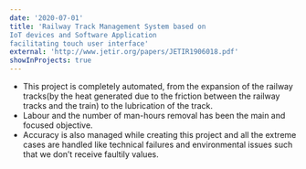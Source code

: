 ```yaml
---
date: '2020-07-01'
title: 'Railway Track Management System based on
IoT devices and Software Application
facilitating touch user interface'
external: 'http://www.jetir.org/papers/JETIR1906018.pdf'
showInProjects: true
---
```


- This project is completely automated, from the expansion of the railway tracks(by the heat generated due to the friction between the railway tracks and the train) to the lubrication of the track.
- Labour and the number of man-hours removal has been the main and focused objective.
- Accuracy is also managed while creating this project and all the extreme cases are handled like technical failures and environmental issues such that we don’t receive faultily values.
